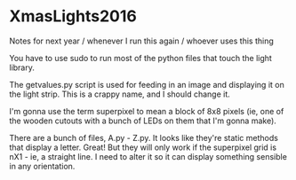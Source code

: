 # XmasLights2016
Notes for next year / whenever I run this again / whoever uses this thing

You have to use sudo to run most of the python files that touch the light library.

The getvalues.py script is used for feeding in an image and displaying it on the light strip. This is a crappy name, and I should change it.

I'm gonna use the term superpixel to mean a block of 8x8 pixels (ie, one of the wooden cutouts with a bunch of LEDs on them that I'm gonna make).

There are a bunch of files, A.py - Z.py. It looks like they're static methods that display a letter. Great! But they will only work if the superpixel grid is nX1 - ie, a straight line. I need to alter it so it can display something sensible in any orientation.
